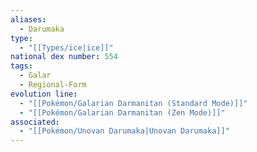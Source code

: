 ```yaml
---
aliases:
  - Darumaka
type:
  - "[[Types/ice|ice]]"
national dex number: 554
tags:
  - Galar
  - Regional-Form
evolution line:
  - "[[Pokémon/Galarian Darmanitan (Standard Mode)]]"
  - "[[Pokémon/Galarian Darmanitan (Zen Mode)]]"
associated:
  - "[[Pokémon/Unovan Darumaka|Unovan Darumaka]]"
---
```

